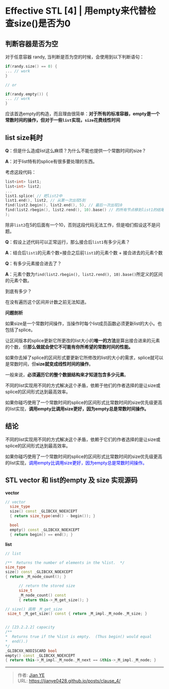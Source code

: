 # Effective STL [4] | 用empty来代替检查size()是否为0


## 判断容器是否为空

对于任意容器 randy, 当判断是否为空的时候，会使用到以下判断语句：
```c++
if(randy.size() == 0) {
... // work
}

// or

if(randy.empty()) {
... // work
}
```
应该首选empty的构造，而且理由很简单：**对于所有的标准容器，empty是一个常数时间的操作，但对于一些`list`实现，`size`花费线性时间**


## list size耗时

**Q**：但是什么造成list这么麻烦？为什么不能也提供一个常数时间的size？

**A**：对于list特有的splice有很多要处理的东西。

考虑这段代码：

```c++
list<int> list1;
list<int> list2;
...
list1.splice( // 把list2中
list1.end(), list2, // 从第一次出现5到
find(list2.begin(), list2.end(), 5), // 最后一次出现10
find(list2.rbegin(), list2.rend(), 10).base() // 的所有节点移到list1的结尾。
);
```

除非`list2`在5的后面有一个10，否则这段代码无法工作，但是咱们假设这不是问题。

**Q**：假设上述代码可以正常运行，那么接合后`list1`有多少元素？

**A**：结合后`list1`的元素个数=接合之后前`list1`的元素个数 + 接合进去的元素个数

**Q**：有多少元素接合进去了？

**A**：元素个数为`find(list2.rbegin(), list2.rend(), 10).base()`所定义的区间的元素个数。

到底有多少？

在没有遍历这个区间并计数之前无法知道。

**问题剖析**

如果size是一个常数时间操作，当操作时每个list成员函数必须更新list的大小。也包括了splice。

让区间版本的splice更新它所更改的list大小的**唯一的方法**是算出接合进来的元素的个数，但**那么做就会使它不可能有你所希望的常数时间的性能。**

如果你去掉了splice的区间形式要更新它所修改的list的大小的需求，splice就可以是常数时间，但**size就变成线性时间的操作**。

一般来说，**必须遍历它的整个数据结构来才知道包含多少元素**。

不同的list实现用不同的方式解决这个矛盾，依赖于他们的作者选择的是让size或splice的区间形式达到最高效率。

如果你碰巧使用了一个常数时间的splice的区间形式比常数时间的size优先级更高的list实现，**调用empty比调用size更好，因为empty总是常数时间操作。**

## 结论

不同的list实现用不同的方式解决这个矛盾，依赖于它们的作者选择的是让size或splice的区间形式达到最高效率。

如果你碰巧使用了一个常数时间的splice的区间形式比常数时间的size优先级更高的list实现，<font color=blue>调用empty比调用size更好，因为empty总是常数时间操作。</font>

## STL vector 和 list的empty 及 size  实现源码

**vector**
```c++
// vector
  size_type
  size() const _GLIBCXX_NOEXCEPT
  { return size_type(end() - begin()); }

  bool
  empty() const _GLIBCXX_NOEXCEPT
  { return begin() == end(); }
```

**list**

```c++
// list

/**  Returns the number of elements in the %list.  */
size_type
size() const _GLIBCXX_NOEXCEPT
{ return _M_node_count(); }

      // return the stored size
      size_t
      _M_node_count() const
      { return this->_M_get_size(); }

// size() 调用 _M_get_size
 size_t _M_get_size() const { return _M_impl._M_node._M_size; }


// [23.2.2.2] capacity
/**
*  Returns true if the %list is empty.  (Thus begin() would equal
*  end().)
*/
_GLIBCXX_NODISCARD bool
empty() const _GLIBCXX_NOEXCEPT
{ return this->_M_impl._M_node._M_next == &this->_M_impl._M_node; }
```

---

> 作者: [Jian YE](https://github.com/jianye0428)  
> URL: https://jianye0428.github.io/posts/clause_4/  

